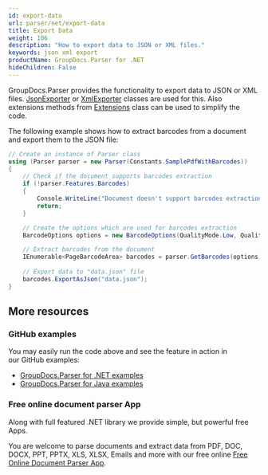 ```yaml
---
id: export-data
url: parser/net/export-data
title: Export Data
weight: 106
description: "How to export data to JSON or XML files."
keywords: json xml export
productName: GroupDocs.Parser for .NET
hideChildren: False
---
```

GroupDocs.Parser provides the functionality to export data to JSON or XML files. [JsonExporter](https://reference.groupdocs.com/parser/net/groupdocs.parser.export/jsonexporter) or [XmlExporter](https://reference.groupdocs.com/parser/net/groupdocs.parser.export/xmlexporter) classes are used for this. Also extensions methods from [Extensions](https://reference.groupdocs.com/parser/net/groupdocs.parser.export/extensions) class can be used to simplify the code.

The following example shows how to extract barcodes from a document and export them to the JSON file:

```csharp
// Create an instance of Parser class
using (Parser parser = new Parser(Constants.SamplePdfWithBarcodes))
{
    // Check if the document supports barcodes extraction
    if (!parser.Features.Barcodes)
    {
        Console.WriteLine("Document doesn't support barcodes extraction.");
        return;
    }

    // Create the options which are used for barcodes extraction
    BarcodeOptions options = new BarcodeOptions(QualityMode.Low, QualityMode.Low, "QR");

    // Extract barcodes from the document
    IEnumerable<PageBarcodeArea> barcodes = parser.GetBarcodes(options);
    
    // Export data to "data.json" file
    barcodes.ExportAsJson("data.json");
}
```

## More resources

### GitHub examples

You may easily run the code above and see the feature in action in our GitHub examples:

*   [GroupDocs.Parser for .NET examples](https://github.com/groupdocs-parser/GroupDocs.Parser-for-.NET)    
*   [GroupDocs.Parser for Java examples](https://github.com/groupdocs-parser/GroupDocs.Parser-for-Java)    

### Free online document parser App

Along with full featured .NET library we provide simple, but powerful free Apps.

You are welcome to parse documents and extract data from PDF, DOC, DOCX, PPT, PPTX, XLS, XLSX, Emails and more with our free online [Free Online Document Parser App](https://products.groupdocs.app/parser).